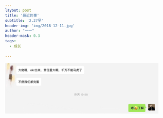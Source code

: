 ```yaml
---
layout: post
title: '最近的事'
subtitle: '2.27早'
header-img: 'img/2018-12-11.jpg'
author: "一一"
header-mask: 0.3
tags:
  - 成长

---
```

![大佬的话](img/screenshots/511551235142_.pic.jpg)
